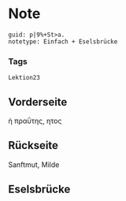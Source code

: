# Note
```
guid: p|9%+St>a.
notetype: Einfach + Eselsbrücke
```

### Tags
```
Lektion23
```

## Vorderseite
ἡ πραΰτης, ητος 

## Rückseite
Sanftmut, Milde

## Eselsbrücke

